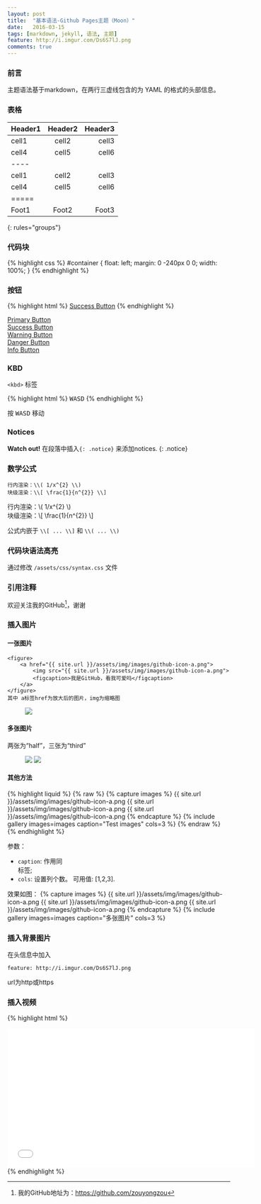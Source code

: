 ```yaml
---
layout: post
title:  "基本语法-Github Pages主题（Moon）"
date:   2016-03-15
tags: [markdown, jekyll, 语法, 主题]
feature: http://i.imgur.com/Ds6S7lJ.png
comments: true
---
```


### 前言
主题语法基于markdown，在两行三虚线包含的为 YAML 的格式的头部信息。

### 表格

| Header1 | Header2 | Header3 |
|:--------|:-------:|--------:|
| cell1   | cell2   | cell3   |
| cell4   | cell5   | cell6   |
|----
| cell1   | cell2   | cell3   |
| cell4   | cell5   | cell6   |
|=====
| Foot1   | Foot2   | Foot3
{: rules="groups"}

### 代码块

{% highlight css %}
#container {
  float: left;
  margin: 0 -240px 0 0;
  width: 100%;
}
{% endhighlight %}

### 按钮

{% highlight html %}
<a href="#" class="btn btn-success">Success Button</a>
{% endhighlight %}

<div markdown="0"><a href="#" class="btn">Primary Button</a></div>
<div markdown="0"><a href="#" class="btn btn-success">Success Button</a></div>
<div markdown="0"><a href="#" class="btn btn-warning">Warning Button</a></div>
<div markdown="0"><a href="#" class="btn btn-danger">Danger Button</a></div>
<div markdown="0"><a href="#" class="btn btn-info">Info Button</a></div>

### KBD

`<kbd>` 标签

{% highlight html %}
<kbd>W</kbd><kbd>A</kbd><kbd>S</kbd><kbd>D</kbd>
{% endhighlight %}

按 <kbd>W</kbd><kbd>A</kbd><kbd>S</kbd><kbd>D</kbd> 移动

### Notices

**Watch out!** 在段落中插入`{: .notice}` 来添加notices.
{: .notice}

### 数学公式

~~~
行内渲染：\\( 1/x^{2} \\)
块级渲染：\\[ \frac{1}{n^{2}} \\]
~~~

行内渲染：\\( 1/x^{2} \\)        
块级渲染：\\[ \frac{1}{n^{2}} \\]

公式内嵌于 `\\[ ... \\]` 和 `\\( ... \\)` 

### 代码块语法高亮

通过修改 `/assets/css/syntax.css` 文件

### 引用注释

欢迎关注我的GitHub[^1]，谢谢

[^1]: 我的GitHub地址为：<https://github.com/zouyongzou>

### 插入图片

#### 一张图片
```
<figure>
    <a href="{{ site.url }}/assets/img/images/github-icon-a.png">
        <img src="{{ site.url }}/assets/img/images/github-icon-a.png">
        <figcaption>我是GitHub，看我可爱吗</figcaption>
    </a>
</figure>
其中 a标签href为放大后的图片，img为缩略图
```
<figure>
    <a href="{{ site.url }}/assets/img/images/github-icon-a.png"><img src="{{ site.url }}/assets/img/images/github-icon-a.png"></a>
</figure>

#### 多张图片
两张为“half”，三张为“third”
<figure class="half">
    <a href="{{ site.url }}/assets/img/images/github-icon-a.png"><img src="{{ site.url }}/assets/img/images/github-icon-a.png"></a>
    <a href="{{ site.url }}/assets/img/images/github-icon-a.png"><img src="{{ site.url }}/assets/img/images/github-icon-a.png"></a>
</figure>

#### 其他方法
{% highlight liquid %}
{% raw %}
{% capture images %}
    {{ site.url }}/assets/img/images/github-icon-a.png
    {{ site.url }}/assets/img/images/github-icon-a.png
    {{ site.url }}/assets/img/images/github-icon-a.png
{% endcapture %}
{% include gallery images=images caption="Test images" cols=3 %}
{% endraw %}
{% endhighlight %}

参数：

- `caption`: 作用同<figcaption>标签;
- `cols`: 设置列个数。
可用值: [1,2,3].

效果如图：
{% capture images %}
    {{ site.url }}/assets/img/images/github-icon-a.png
    {{ site.url }}/assets/img/images/github-icon-a.png
    {{ site.url }}/assets/img/images/github-icon-a.png
{% endcapture %}
{% include gallery images=images caption="多张图片" cols=3 %}

### 插入背景图片

在头信息中加入
~~~
feature: http://i.imgur.com/Ds6S7lJ.png
~~~
url为http或https

### 插入视频
{% highlight html %}
<iframe width="560" height="315" src="//www.youtube.com/embed/SU3kYxJmWuQ" frameborder="0"> </iframe>
{% endhighlight %}